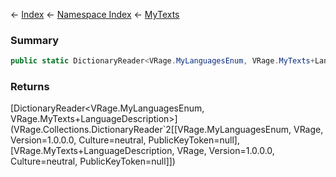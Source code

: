 ← [Index](Api-Index) ← [Namespace Index](Namespace-Index) ← [MyTexts](VRage.MyTexts)

### Summary

```csharp
public static DictionaryReader<VRage.MyLanguagesEnum, VRage.MyTexts+LanguageDescription> Languages { get; }
```

### Returns

[DictionaryReader<VRage.MyLanguagesEnum, VRage.MyTexts+LanguageDescription>](VRage.Collections.DictionaryReader`2[[VRage.MyLanguagesEnum, VRage, Version=1.0.0.0, Culture=neutral, PublicKeyToken=null],[VRage.MyTexts+LanguageDescription, VRage, Version=1.0.0.0, Culture=neutral, PublicKeyToken=null]])

